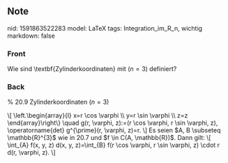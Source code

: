 ## Note
nid: 1591863522283
model: LaTeX
tags: Integration_im_R_n, wichtig
markdown: false

### Front
Wie sind \textbf{Zylinderkoordinaten} mit $(n =3)$ definiert?

### Back
% 20.9 Zylinderkoordinaten $(n=3)$
<div>
  \[ \left.\begin{array}{l} x=r \cos \varphi \\ y=r \sin \varphi \\
  z=z \end{array}\right\} \quad g(r, \varphi, z):=(r \cos \varphi,
  r \sin \varphi, z), \operatorname{det} g^{\prime}(r, \varphi,
  z)=r. \] Es seien $A, B \subseteq \mathbb{R}^{3}$ wie in 20.7 und
  $f \in C(A, \mathbb{R})$. Dann gilt: \[ \int_{A} f(x, y, z) d(x,
  y, z)=\int_{B} f(r \cos \varphi, r \sin \varphi, z) \cdot r d(r,
  \varphi, z). \]
</div>
